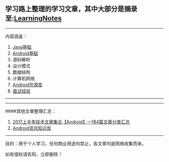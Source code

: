 ## 学习路上整理的学习文章，其中大部分是摘录至:[LearningNotes](https://github.com/hutcwp/LearningNotes/edit/master/README.md)


---

内容涵盖：
1. [Java基础](https://github.com/hutcwp/AndroidLearningAticles/blob/master/Java/java%E5%9F%BA%E7%A1%80.md)
2. [Android基础](https://github.com/hutcwp/AndroidLearningAticles/blob/master/Android/android%E5%9F%BA%E7%A1%80.md)
3. 源码解析
4. 设计模式
5. 数据结构
6. 计算机网络
7. [Android开源库](https://github.com/hutcwp/AndroidLearningAticles/blob/master/%E5%BC%80%E6%BA%90%E9%A1%B9%E7%9B%AE/%E5%BC%80%E6%BA%90%E9%A1%B9%E7%9B%AE.md)
8. [面试经验](https://github.com/hutcwp/AndroidLearningAticles/blob/master/%E9%9D%A2%E7%BB%8F/%E9%9D%A2%E8%AF%95%E7%BB%8F%E9%AA%8C.md)

---
---
####其他文章整理汇总：

1. [2017上半年技术文章集合【Android】—184篇文章分类汇总](https://juejin.im/post/59b513075188257e671b6866?utm_source=gold_browser_extension)
2. [Android资讯知识库](http://lowett.com/2017/03/01/android-libs/)
---
目的：用于个人学习，任何商业用途均禁止，各文章均是网络收集而来。

如有侵权请告知，立即删除！
